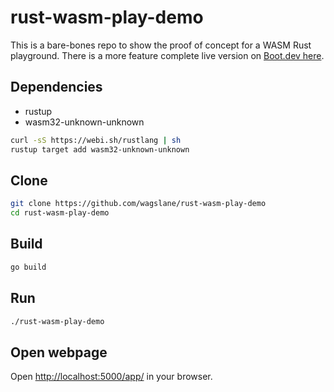 # rust-wasm-play-demo

This is a bare-bones repo to show the proof of concept for a WASM Rust playground. There is a more feature complete live version on [Boot.dev here](https://boot.dev/playground/rs).

## Dependencies

* rustup
* wasm32-unknown-unknown

```bash
curl -sS https://webi.sh/rustlang | sh
rustup target add wasm32-unknown-unknown
```

## Clone

```bash
git clone https://github.com/wagslane/rust-wasm-play-demo
cd rust-wasm-play-demo
```

## Build

```bash
go build
```

## Run

```bash
./rust-wasm-play-demo
```

## Open webpage

Open [http://localhost:5000/app/](http://localhost:5000/app/) in your browser.
